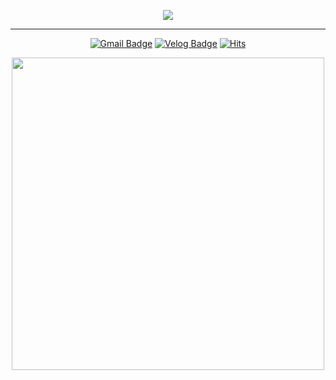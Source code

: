 <div align="center">

<p align="center">
  <!-- Typing SVG by DenverCoder1 - https://github.com/DenverCoder1/readme-typing-svg -->
  <a href="https://github.com/DenverCoder1/readme-typing-svg">
    <img src="https://readme-typing-svg.demolab.com/?lines=Shine&font=Fira%20Code&center=true&width=440&height=45&color=06a66c&vCenter=true&pause=1000&size=22" /></a>
</p>

<hr />
  
[![Gmail Badge](https://img.shields.io/badge/Gmail-e6594c.svg?&style=flat&logo=Gmail&logoColor=white)](mailto:kijrary@gmail.com)
[![Velog Badge](http://img.shields.io/badge/Velog_-20C997.svg?&style=flat&logo=Velog&logoColor=white)](https://velog.io/@kijrary)
[![Hits](https://hits.seeyoufarm.com/api/count/incr/badge.svg?url=https%3A%2F%2Fgithub.com%2Fjrary)](https://hits.seeyoufarm.com)

<!--
[![Github stats](https://github-readme-stats.vercel.app/api?username=jrary&show_icons=true&hide_border=true&theme=shadow_green&bg_color=ffffff&count_private=true)](https://github.com/jrary)
[![Solved.ac Profile](http://mazassumnida.wtf/api/v2/generate_badge?boj=jrary)](https://solved.ac/jrary/)
[![Velog's GitHub stats](https://velog-readme-stats.vercel.app/api?name=kijrary)](https://velog.io/@kijrary)
<hr />
-->
<div>

<div>

<!--
![HTML5](https://img.shields.io/badge/HTML-e34f26.svg?&style=flat&logo=HTML5&logoColor=white)
![CSS3](https://img.shields.io/badge/CSS-1572B6.svg?&style=flat&logo=CSS3&logoColor=white)
![JavaScript](https://img.shields.io/badge/JavaScript-F7DF1E.svg?&style=flat&logo=javascript&logoColor=white)
![React](https://img.shields.io/badge/React-61DAFB.svg?&style=flat&logo=react&logoColor=white)
![TypeScript](https://img.shields.io/badge/TypeScript-3178C6.svg?&style=flat&logo=typescript&logoColor=white)
    

![Kotlin](https://img.shields.io/badge/Kotlin-007396.svg?&style=flat&logo=kotlin&logoColor=white)
![Android](https://img.shields.io/badge/Android-3DDC84.svg?&style=flat&logo=Android&logoColor=white)


![Spring Boot](https://img.shields.io/badge/Spring_Boot-007396.svg?&style=flat&logo=Spring&logoColor=white)
![Node.js](https://img.shields.io/badge/Node.js-339933.svg?&style=flat&logo=Node.js&logoColor=white)
![MySQL](https://img.shields.io/badge/MySQL-4479A1.svg?&style=flat&logo=MySQL&logoColor=white)


![Git](https://img.shields.io/badge/Git-F05032.svg?&style=flat&logo=Git&logoColor=white)
![Github](https://img.shields.io/badge/Github-181717.svg?&style=flat&logo=Github&logoColor=white)
![Notion](https://img.shields.io/badge/Notion-000000.svg?&style=flat&logo=Notion&logoColor=white)
![Slack](https://img.shields.io/badge/Slack-4A154B.svg?&style=flat&logo=Slack&logoColor=white)
![Figma](https://img.shields.io/badge/Figma-F24E1E.svg?&style=flat&logo=Figma&logoColor=white)
-->
</div>
<div >

<!--
[![Top_Langs](https://github-readme-stats.vercel.app/api/top-langs/?username=jrary&hide_border=true&layout=compact&theme=shadow_green&bg_color=ffffff&count_private=true)](https://github.com/jrary)
-->
</div>
</div>
<a href="https://github.com/devxb/gitanimals">
  <img src="https://render.gitanimals.org/farms/jrary" width="500"/>
</a>
</div>
